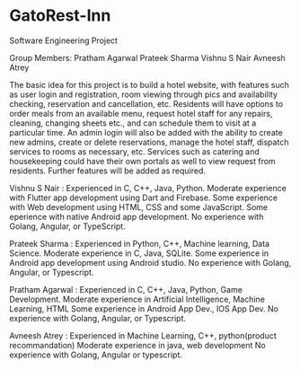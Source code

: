 # GatoRest-Inn
Software Engineering Project

Group Members:
Pratham Agarwal
Prateek Sharma
Vishnu S Nair
Avneesh Atrey

The basic idea for this project is to build a hotel website, with features such as user login and registration, room viewing through pics and availability checking, reservation and cancellation, etc. Residents will have options to order meals from an available menu, request hotel staff for any repairs, cleaning, changing sheets etc., and can schedule them to visit at a particular time. An admin login will also be added with the ability to create new admins, create or delete reservations, manage the hotel staff, dispatch services to rooms as necessary, etc. Services such as catering and housekeeping could have their own portals as well to view request from residents. Further features will be added as required.

Vishnu S Nair : 
Experienced in C, C++, Java, Python.
Moderate experience with Flutter app development using Dart and Firebase.
Some experience with Web development using HTML, CSS and some JavaScript.
Some eperience with native Android app development.
No experience with Golang, Angular, or TypeScript.

Prateek Sharma :
Experienced in Python, C++, Machine learning, Data Science.
Moderate experience in C, Java, SQLite. 
Some experience in Android app development using Android studio.
No experience with Golang, Angular, or Typescript.

Pratham Agarwal :
Experienced in C, C++, Java, Python, Game Development.
Moderate experience in Artificial Intelligence, Machine Learning, HTML
Some experience in Android App Dev., IOS App Dev.
No experience with Golang, Angular, or Typescript.

Avneesh Atrey :
Experienced in Machine Learning, C++, python(product recommandation)
Moderate experience in java, web development
No experience with Golang, Angular or typescript.
